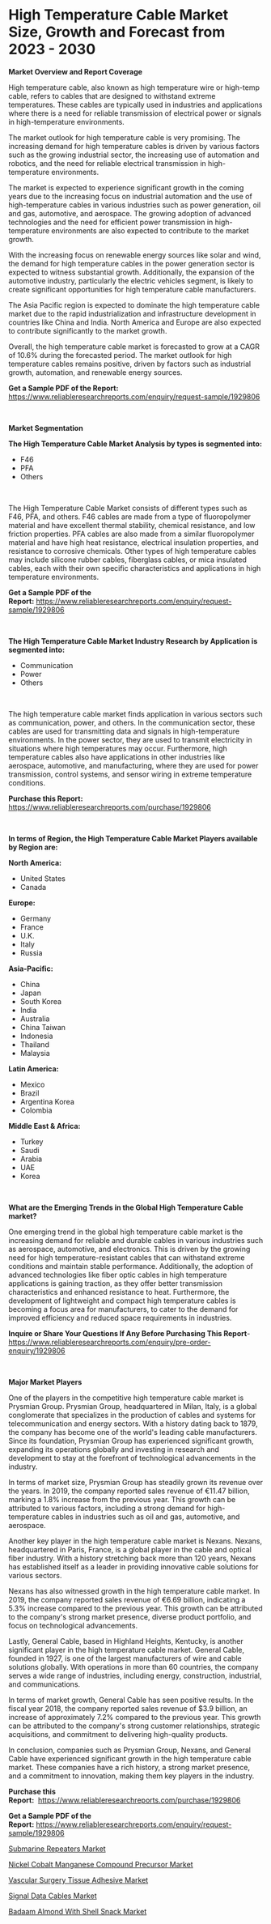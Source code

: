 <p><h1>High Temperature Cable Market Size, Growth and Forecast from 2023 - 2030</h1></p><p><strong>Market Overview and Report Coverage</strong></p>
<p><p>High temperature cable, also known as high temperature wire or high-temp cable, refers to cables that are designed to withstand extreme temperatures. These cables are typically used in industries and applications where there is a need for reliable transmission of electrical power or signals in high-temperature environments.</p><p>The market outlook for high temperature cable is very promising. The increasing demand for high temperature cables is driven by various factors such as the growing industrial sector, the increasing use of automation and robotics, and the need for reliable electrical transmission in high-temperature environments.</p><p>The market is expected to experience significant growth in the coming years due to the increasing focus on industrial automation and the use of high-temperature cables in various industries such as power generation, oil and gas, automotive, and aerospace. The growing adoption of advanced technologies and the need for efficient power transmission in high-temperature environments are also expected to contribute to the market growth.</p><p>With the increasing focus on renewable energy sources like solar and wind, the demand for high temperature cables in the power generation sector is expected to witness substantial growth. Additionally, the expansion of the automotive industry, particularly the electric vehicles segment, is likely to create significant opportunities for high temperature cable manufacturers.</p><p>The Asia Pacific region is expected to dominate the high temperature cable market due to the rapid industrialization and infrastructure development in countries like China and India. North America and Europe are also expected to contribute significantly to the market growth.</p><p>Overall, the high temperature cable market is forecasted to grow at a CAGR of 10.6% during the forecasted period. The market outlook for high temperature cables remains positive, driven by factors such as industrial growth, automation, and renewable energy sources.</p></p>
<p><strong>Get a Sample PDF of the Report:</strong> <a href="https://www.reliableresearchreports.com/enquiry/request-sample/1929806">https://www.reliableresearchreports.com/enquiry/request-sample/1929806</a></p>
<p>&nbsp;</p>
<p><strong>Market Segmentation</strong></p>
<p><strong>The High Temperature Cable Market Analysis by types is segmented into:</strong></p>
<p><ul><li>F46</li><li>PFA</li><li>Others</li></ul></p>
<p>&nbsp;</p>
<p><p>The High Temperature Cable Market consists of different types such as F46, PFA, and others. F46 cables are made from a type of fluoropolymer material and have excellent thermal stability, chemical resistance, and low friction properties. PFA cables are also made from a similar fluoropolymer material and have high heat resistance, electrical insulation properties, and resistance to corrosive chemicals. Other types of high temperature cables may include silicone rubber cables, fiberglass cables, or mica insulated cables, each with their own specific characteristics and applications in high temperature environments.</p></p>
<p><strong>Get a Sample PDF of the Report:</strong>&nbsp;<a href="https://www.reliableresearchreports.com/enquiry/request-sample/1929806">https://www.reliableresearchreports.com/enquiry/request-sample/1929806</a></p>
<p>&nbsp;</p>
<p><strong>The High Temperature Cable Market Industry Research by Application is segmented into:</strong></p>
<p><ul><li>Communication</li><li>Power</li><li>Others</li></ul></p>
<p>&nbsp;</p>
<p><p>The high temperature cable market finds application in various sectors such as communication, power, and others. In the communication sector, these cables are used for transmitting data and signals in high-temperature environments. In the power sector, they are used to transmit electricity in situations where high temperatures may occur. Furthermore, high temperature cables also have applications in other industries like aerospace, automotive, and manufacturing, where they are used for power transmission, control systems, and sensor wiring in extreme temperature conditions.</p></p>
<p><strong>Purchase this Report:</strong>&nbsp; <a href="https://www.reliableresearchreports.com/purchase/1929806">https://www.reliableresearchreports.com/purchase/1929806</a></p>
<p>&nbsp;</p>
<p><strong>In terms of Region, the High Temperature Cable Market Players available by Region are:</strong></p>
<p>
    <p> <strong> North America: </strong>
        <ul>
            <li>United States</li>
            <li>Canada</li>
        </ul>
        </p> 
    <p> <strong> Europe: </strong>
        <ul>
            <li>Germany</li>
            <li>France</li>
            <li>U.K.</li>
            <li>Italy</li>
            <li>Russia</li>
        </ul>
        </p> 
    <p> <strong> Asia-Pacific: </strong>
        <ul>
            <li>China</li>
            <li>Japan</li>
            <li>South Korea</li>
            <li>India</li>
            <li>Australia</li>
            <li>China Taiwan</li>
            <li>Indonesia</li>
            <li>Thailand</li>
            <li>Malaysia</li>
        </ul>
        </p> 
    <p> <strong> Latin America: </strong>
        <ul>
            <li>Mexico</li>
            <li>Brazil</li>
            <li>Argentina Korea</li>
            <li>Colombia</li>
        </ul>
        </p> 
    <p> <strong> Middle East & Africa: </strong>
        <ul>
            <li>Turkey</li>
            <li>Saudi</li>
            <li>Arabia</li>
            <li>UAE</li>
            <li>Korea</li>
        </ul>
    </p>
    </p>
<p>&nbsp;</p>
<p><strong>What are the Emerging Trends in the Global High Temperature Cable market?</strong></p>
<p><p>One emerging trend in the global high temperature cable market is the increasing demand for reliable and durable cables in various industries such as aerospace, automotive, and electronics. This is driven by the growing need for high temperature-resistant cables that can withstand extreme conditions and maintain stable performance. Additionally, the adoption of advanced technologies like fiber optic cables in high temperature applications is gaining traction, as they offer better transmission characteristics and enhanced resistance to heat. Furthermore, the development of lightweight and compact high temperature cables is becoming a focus area for manufacturers, to cater to the demand for improved efficiency and reduced space requirements in industries.</p></p>
<p><strong>Inquire or Share Your Questions If Any Before Purchasing This Report</strong>- <a href="https://www.reliableresearchreports.com/enquiry/pre-order-enquiry/1929806">https://www.reliableresearchreports.com/enquiry/pre-order-enquiry/1929806</a></p>
<p>&nbsp;</p>
<p><strong>Major Market Players</strong></p>
<p><p>One of the players in the competitive high temperature cable market is Prysmian Group. Prysmian Group, headquartered in Milan, Italy, is a global conglomerate that specializes in the production of cables and systems for telecommunication and energy sectors. With a history dating back to 1879, the company has become one of the world's leading cable manufacturers. Since its foundation, Prysmian Group has experienced significant growth, expanding its operations globally and investing in research and development to stay at the forefront of technological advancements in the industry.</p><p>In terms of market size, Prysmian Group has steadily grown its revenue over the years. In 2019, the company reported sales revenue of €11.47 billion, marking a 1.8% increase from the previous year. This growth can be attributed to various factors, including a strong demand for high-temperature cables in industries such as oil and gas, automotive, and aerospace.</p><p>Another key player in the high temperature cable market is Nexans. Nexans, headquartered in Paris, France, is a global player in the cable and optical fiber industry. With a history stretching back more than 120 years, Nexans has established itself as a leader in providing innovative cable solutions for various sectors.</p><p>Nexans has also witnessed growth in the high temperature cable market. In 2019, the company reported sales revenue of €6.69 billion, indicating a 5.3% increase compared to the previous year. This growth can be attributed to the company's strong market presence, diverse product portfolio, and focus on technological advancements.</p><p>Lastly, General Cable, based in Highland Heights, Kentucky, is another significant player in the high temperature cable market. General Cable, founded in 1927, is one of the largest manufacturers of wire and cable solutions globally. With operations in more than 60 countries, the company serves a wide range of industries, including energy, construction, industrial, and communications.</p><p>In terms of market growth, General Cable has seen positive results. In the fiscal year 2018, the company reported sales revenue of $3.9 billion, an increase of approximately 7.2% compared to the previous year. This growth can be attributed to the company's strong customer relationships, strategic acquisitions, and commitment to delivering high-quality products.</p><p>In conclusion, companies such as Prysmian Group, Nexans, and General Cable have experienced significant growth in the high temperature cable market. These companies have a rich history, a strong market presence, and a commitment to innovation, making them key players in the industry.</p></p>
<p><strong>Purchase this Report:</strong>&nbsp;&nbsp;<a href="https://www.reliableresearchreports.com/purchase/1929806">https://www.reliableresearchreports.com/purchase/1929806</a></p>
<p></p>
<p><strong>Get a Sample PDF of the Report:</strong>&nbsp;<a href="https://www.reliableresearchreports.com/enquiry/request-sample/1929806">https://www.reliableresearchreports.com/enquiry/request-sample/1929806</a></p>
<p><p><a href="https://medium.com/@mariliehowe/submarine-repeaters-market-size-market-outlook-and-market-forecast-2023-to-2030-3a92a2e6e858">Submarine Repeaters Market</a></p><p><a href="https://github.com/vimar16th/Market-Research-Report-List-1/blob/main/nickel-cobalt-manganese-compound-precursor-market.md">Nickel Cobalt Manganese Compound Precursor Market</a></p><p><a href="https://github.com/sofayahoo2023/Market-Research-Report-List-1/blob/main/vascular-surgery-tissue-adhesive-market.md">Vascular Surgery Tissue Adhesive Market</a></p><p><a href="https://medium.com/@geoanderson1978/signal-data-cables-market-furnishes-information-on-market-share-market-trends-and-market-growth-9efa47155424">Signal Data Cables Market</a></p><p><a href="https://medium.com/@damionrunte/badaam-almond-with-shell-snack-market-outlook-industry-overview-and-forecast-2023-to-2030-eeaf0f8a9208">Badaam Almond With Shell Snack Market</a></p></p>